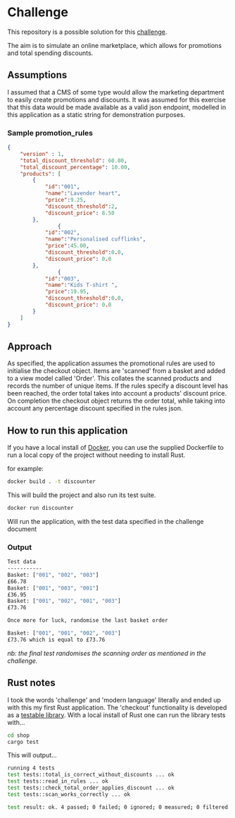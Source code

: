 # Challenge

This repository is a possible solution for this [challenge](https://github.com/Syft-Application/coding_challenge/blob/master/checkout.md).

The aim is to simulate an online marketplace, which allows for promotions and total spending discounts.

## Assumptions
I assumed that a CMS of some type would allow the marketing department to easily create promotions and discounts. 
It was assumed for this exercise that this data would be made available as a valid json endpoint, modelled in this
application as a static string for demonstration purposes. 

### Sample promotion_rules

```json
{
    "version" : 1,
    "total_discount_threshold": 60.00,
    "total_discount_percentage": 10.00,
    "products": [
        {
            "id":"001",
            "name":"Lavender heart",
            "price":9.25,
            "discount_threshold":2,
            "discount_price": 8.50
        },
                {
            "id":"002",
            "name":"Personalised cufflinks",
            "price":45.00,
            "discount_threshold":0.0,
            "discount_price": 0.0
        },
                {
            "id":"003",
            "name":"Kids T-shirt ",
            "price":19.95,
            "discount_threshold":0.0,
            "discount_price": 0.0
        }
    ]
}
```

## Approach
As specified, the application assumes the promotional rules are used to initialise the checkout object. Items are 'scanned' from a basket and added to a view model called 'Order'. This collates the scanned products and records the number of unique items. If the rules specify a discount level has been reached, the order total takes into account a products' discount price. On completion the checkout object returns the order total, while taking into account any percentage discount specified in the rules json.

## How to run this application
If you have a local install of [Docker](https://www.docker.com/products/docker-desktop), you can use the supplied Dockerfile to run a local copy of the project without needing to install Rust.

for example:

```bash
docker build . -t discounter
```
This will build the project and also run its test suite.

```bash
docker run discounter
```
Will run the application, with the test data specified in the challenge document

### Output
```bash
Test data
-----------
Basket: ["001", "002", "003"]
£66.78
Basket: ["001", "003", "001"]
£36.95
Basket: ["001", "002", "001", "003"]
£73.76

Once more for luck, randomise the last basket order

Basket: ["001", "001", "002", "003"]
£73.76 which is equal to £73.76
```

*nb: the final test randomises the scanning order as mentioned in the challenge.*

## Rust notes
I took the words 'challenge' and 'modern language' literally and ended up with this my first Rust application. The 'checkout' functionality is developed as a [testable library](https://github.com/kwe/discount_calculator/blob/master/shop/src/lib.rs). With a local install of Rust one can run the library tests with...

```bash
cd shop
cargo test
```

This will output...

```bash
running 4 tests
test tests::total_is_correct_without_discounts ... ok
test tests::read_in_rules ... ok
test tests::check_total_order_applies_discount ... ok
test tests::scan_works_correctly ... ok

test result: ok. 4 passed; 0 failed; 0 ignored; 0 measured; 0 filtered out
```
